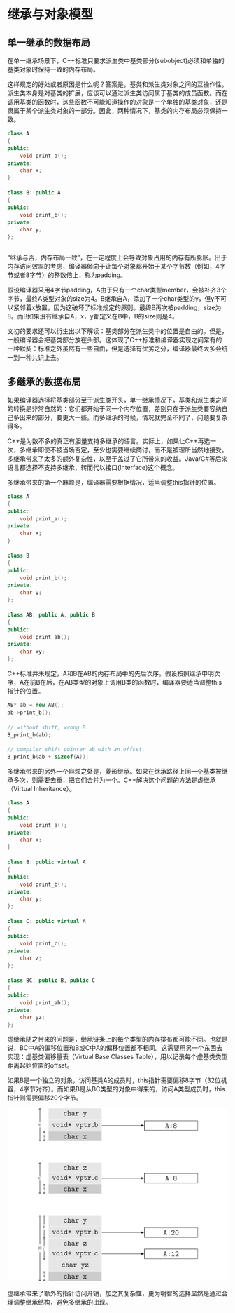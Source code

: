 # 继承与对象模型

## 单一继承的数据布局

在单一继承场景下，C++标准只要求派生类中基类部分(subobject)必须和单独的基类对象时保持一致的内存布局。

这样规定的好处或者原因是什么呢？答案是，基类和派生类对象之间的互操作性。派生类本身是对基类的扩展，应该可以通过派生类访问属于基类的成员函数。而在调用基类的函数时，这些函数不可能知道操作的对象是一个单独的基类对象，还是隶属于某个派生类对象的一部分。因此，两种情况下，基类的内存布局必须保持一致。

```cpp
class A
{
public:
    void print_a();
private:
    char x;
}

class B: public A
{
public:
    void print_b();
private:
    char y;
};
```

```cpp

```

“继承与否，内存布局一致”，在一定程度上会导致对象占用的内存有所膨胀。出于内存访问效率的考虑，编译器倾向于让每个对象都开始于某个字节数（例如，4字节或者8字节）的整数倍上，称为padding。

假设编译器采用4字节padding，A由于只有一个char类型member，会被补齐3个字节，最终A类型对象的size为4。B继承自A，添加了一个char类型的y，但y不可以紧邻着x放置，因为这破坏了标准规定的原则。最终B再次被padding，size为8。而B如果没有继承自A，x，y都定义在B中，B的size则是4。

文初的要求还可以衍生出以下解读：基类部分在派生类中的位置是自由的。但是，一般编译器会把基类部分放在头部。这体现了C++标准和编译器实现之间常有的一种默契：标准之外虽然有一些自由，但是选择有优劣之分，编译器最终大多会统一到一种共识上去。


## 多继承的数据布局

如果编译器选择将基类部分至于派生类开头，单一继承情况下，基类和派生类之间的转换是非常自然的：它们都开始于同一个内存位置，差别只在于派生类要容纳自己多出来的部分，要更大一些。而多继承的时候，情况就完全不同了，问题要复杂得多。

C++是为数不多的真正有胆量支持多继承的语言。实际上，如果让C++再选一次，多继承即使不被当场否定，至少也需要继续商讨，而不是被理所当然地接受。多继承带来了太多的额外复杂性，以至于盖过了它所带来的收益。Java/C#等后来语言都选择不支持多继承，转而代以接口(Interface)这个概念。

多继承带来的第一个麻烦是，编译器需要根据情况，适当调整this指针的位置。

```cpp
class A
{
public:
    void print_a();
private:
    char x;
}

class B
{
public:
    void print_b();
private:
    char y;
};

class AB: public A, public B
{
public:
    void print_ab();
private:
    char xy;
};
```

C++标准并未规定，A和B在AB的内存布局中的先后次序。假设按照继承申明次序，A在前B在后，在AB类型的对象上调用B类的函数时，编译器要适当调整this指针的位置。

```cpp
AB* ab = new AB();
ab->print_b();

// without shift, wrong B.
B_print_b(ab);

// compiler shift pointer ab with an offset.
B_print_b(ab + sizeof(A));
```

多继承带来的另外一个麻烦之处是，菱形继承。如果在继承路径上同一个基类被继承多次，则需要去重，把它们合并为一个。C++解决这个问题的方法是虚继承（Virtual Inheritance）。

```cpp
class A
{
public:
    void print_a();
private:
    char x;
}

class B: public virtual A
{
public:
    void print_b();
private:
    char y;
};

class C: public virtual A
{
public:
    void print_c();
private:
    char z;
};

class BC: public B, public C
{
public:
    void print_ab();
private:
    char yz;
};
```

虚继承随之带来的问题是，继承链条上的每个类型的内存排布都可能不同。也就是说，BC中A的偏移位置和B或C中A的偏移位置都不相同。这需要用另一个东西去实现：虚基类偏移量表（Virtual Base Classes Table），用以记录每个虚基类类型距离起始位置的offset。

如果B是一个独立的对象，访问基类A的成员时，this指针需要偏移8字节（32位机器，4字节对齐）。而如果B是从BC类型的对象中得来的，访问A类型成员时，this指针则需要偏移20个字节。

![Virtual Inheritance and Memory Layouts](inherit.png)

虚继承带来了额外的指针访问开销，加之其复杂性，更为明智的选择显然是通过合理调整继承结构，避免多继承的出现。
